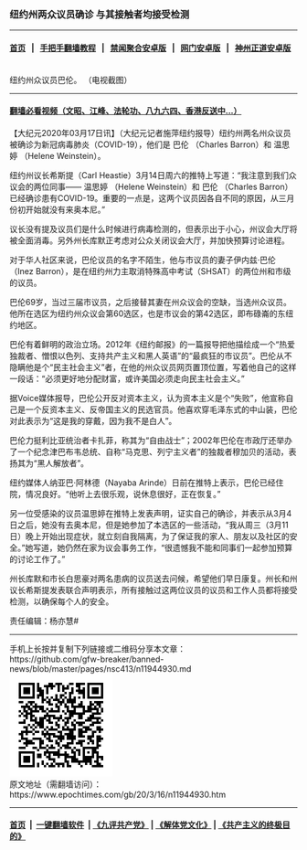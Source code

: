 ### 纽约州两众议员确诊 与其接触者均接受检测
------------------------

#### [首页](https://github.com/gfw-breaker/banned-news/blob/master/README.md) &nbsp;&nbsp;|&nbsp;&nbsp; [手把手翻墙教程](https://github.com/gfw-breaker/guides/wiki) &nbsp;&nbsp;|&nbsp;&nbsp; [禁闻聚合安卓版](https://github.com/gfw-breaker/bn-android) &nbsp;&nbsp;|&nbsp;&nbsp; [网门安卓版](https://github.com/oGate2/oGate) &nbsp;&nbsp;|&nbsp;&nbsp; [神州正道安卓版](https://github.com/SzzdOgate/update) 



<div><img alt="" class="aligncenter wp-post-image" src="https://i.epochtimes.com/assets/uploads/2019/10/be12c8d03fc9751737360d0a5b1360fd-600x400.jpg"/>
<div class="red16 caption">
 纽约州众议员巴伦。 （电视截图）
</div>
</div><hr/>

#### [翻墙必看视频（文昭、江峰、法轮功、八九六四、香港反送中...）](https://github.com/gfw-breaker/banned-news/blob/master/pages/link3.md)

<div><p>
 【大纪元2020年03月17日讯】（大纪元记者施萍纽约报导）纽约州两名州众议员被确诊为新冠病毒肺炎（COVID-19），他们是
 <ok href="https://www.epochtimes.com/gb/tag/%E5%B7%B4%E4%BC%A6.html">
  巴伦
 </ok>
 （Charles Barron）和
 <ok href="https://www.epochtimes.com/gb/tag/%E6%B8%A9%E6%80%9D%E5%A9%B7.html">
  温思婷
 </ok>
 （Helene Weinstein）。
</p>
<p>
 纽约州议长希斯提（Carl Heastie）3月14日周六的推特上写道：“我注意到我们众议会的两位同事——
 <ok href="https://www.epochtimes.com/gb/tag/%E6%B8%A9%E6%80%9D%E5%A9%B7.html">
  温思婷
 </ok>
 （Helene Weinstein）和
 <ok href="https://www.epochtimes.com/gb/tag/%E5%B7%B4%E4%BC%A6.html">
  巴伦
 </ok>
 （Charles Barron）已经确诊患有COVID-19。重要的一点是，这两个议员因各自不同的原因，从三月份初开始就没有来奥本尼。”
</p>
<p>
 议长没有提及议员们是什么时候进行病毒检测的，但表示出于小心，州议会大厅将被全面消毒。另外州长库默正考虑对公众关闭议会大厅，并加快预算讨论进程。
</p>
<p>
 对于华人社区来说，巴伦议员的名字不陌生，他与市议员的妻子伊内兹·巴伦（Inez Barron），是在纽约州力主取消特殊高中考试（SHSAT）的两位州和市级的议员。
</p>
<p>
 巴伦69岁，当过三届市议员，之后接替其妻在州众议会的空缺，当选州众议员。他所在选区为纽约州众议会第60选区，也是市议会的第42选区，即布碌崙的东纽约地区。
</p>
<p>
 巴伦有着鲜明的政治立场。2012年《纽约邮报》的一篇报导把他描绘成一个“热爱独裁者、憎恨以色列、支持共产主义和黑人英语”的“最疯狂的市议员”。巴伦从不隐瞒他是个“民主社会主义”者，在他的州众议员网页置顶位置，写着他自己的这样一段话：“必须更好地分配财富，或许美国必须走向民主社会主义。”
</p>
<p>
 据Voice媒体报导，巴伦公开反对资本主义，认为资本主义是个“失败”，他宣称自己是一个反资本主义、反帝国主义的民选官员。他喜欢穿毛泽东式的中山装，巴伦对此表示为“这是我的穿戴，因为我不是白人”。
</p>
<p>
 巴伦力挺利比亚统治者卡扎菲，称其为“自由战士”；2002年巴伦在市政厅还举办了一个纪念津巴布韦总统、自称“马克思、列宁主义者”的独裁者穆加贝的活动，表扬其为“黑人解放者”。
</p>
<p>
 纽约媒体人纳亚巴·阿林德（Nayaba Arinde）日前在推特上表示，巴伦已经住院，情况良好。“他听上去很乐观，说休息很好，正在恢复。”
</p>
<p>
 另一位受感染的议员温思婷在推特上发表声明，证实自己的确诊，并表示从3月4日之后，她没有去奥本尼，但是她参加了本选区的一些活动，“我从周三（3月11日）晚上开始出现症状，就立刻自我隔离，为了保证我的家人、朋友以及社区的安全。”她写道，她仍然在家为议会事务工作，“很遗憾我不能和同事们一起参加预算的讨论工作了。”
</p>
<p>
 州长库默和市长白思豪对两名患病的议员送去问候，希望他们早日康复。州长和州议长希斯提发表联合声明表示，所有接触过这两位议员的议员和工作人员都将接受检测，以确保每个人的安全。
</p>
<p>
 责任编辑：杨亦慧#
</p>
</div>
<hr/>
手机上长按并复制下列链接或二维码分享本文章：<br/>
https://github.com/gfw-breaker/banned-news/blob/master/pages/nsc413/n11944930.md <br/>
<a href='https://github.com/gfw-breaker/banned-news/blob/master/pages/nsc413/n11944930.md'><img src='https://github.com/gfw-breaker/banned-news/blob/master/pages/nsc413/n11944930.md.png'/></a> <br/>
原文地址（需翻墙访问）：https://www.epochtimes.com/gb/20/3/16/n11944930.htm


------------------------
#### [首页](https://github.com/gfw-breaker/banned-news/blob/master/README.md) &nbsp;|&nbsp; [一键翻墙软件](https://github.com/gfw-breaker/nogfw/blob/master/README.md) &nbsp;| [《九评共产党》](https://github.com/gfw-breaker/9ping.md/blob/master/README.md#九评之一评共产党是什么) | [《解体党文化》](https://github.com/gfw-breaker/jtdwh.md/blob/master/README.md) | [《共产主义的终极目的》](https://github.com/gfw-breaker/gczydzjmd.md/blob/master/README.md)


<img src='http://gfw-breaker.win/banned-news/pages/nsc413/n11944930.md' width='0px' height='0px'/>